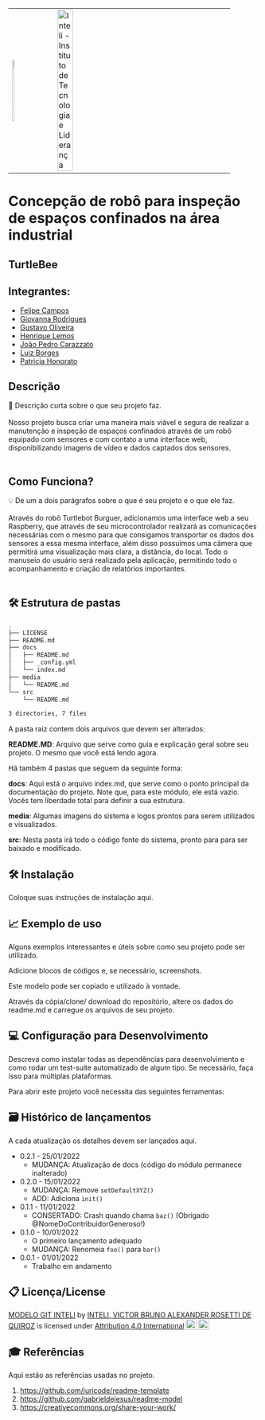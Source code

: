 <table>
<tr>
<td>
<a href= "https://www2.gerdau.com.br/"><img src="https://upload.wikimedia.org/wikipedia/commons/thumb/8/89/Gerdau_logo_%282011%29.svg/1200px-Gerdau_logo_%282011%29.svg.png" alt="Gerdau" border="0" width="20%"></a>
</td>
<td><a href= "https://www.inteli.edu.br/"><img src="https://www.inteli.edu.br/wp-content/uploads/2021/08/20172028/marca_1-2.png" alt="Inteli - Instituto de Tecnologia e Liderança" border="0" width="30%"></a>
</td>
</tr>
</table>

# Concepção de robô para inspeção de espaços confinados na área industrial

## TurtleBee

## Integrantes: 
- <a href="https://www.linkedin.com/in/felipe-pereira-campos-250aa2231/">Felipe Campos</a>
- <a href="https://www.linkedin.com/in/giovanna-rodrigues-araujo/">Giovanna Rodrigues</a>
- <a href="https://www.linkedin.com/in/gustavo-ferreira-oliveira/">Gustavo Oliveira</a>
- <a href="https://www.linkedin.com/in/henriquelfmatias/">Henrique Lemos</a>
- <a href="https://www.linkedin.com/in/jo%C3%A3o-pedro-gon%C3%A7alves-carazzato-147120231/">João Pedro Carazzato</a>
- <a href="https://www.linkedin.com/in/sbluizfernando/">Luiz Borges</a>
- <a href="https://www.linkedin.com/in/patriciahonorato/">Patricia Honorato</a>

## Descrição

📜 Descrição curta sobre o que seu projeto faz.
<br><br>
Nosso projeto busca criar uma maneira mais viável e segura de realizar a manutenção e inspeção de espaços confinados através de um robô equipado com sensores e com contato a uma interface web, disponibilizando imagens de vídeo e dados captados dos sensores.
<br><br>

## Como Funciona?
💡 De um a dois parágrafos sobre o que é seu projeto e o que ele faz.
<br><br>
Através do robô Turtlebot Burguer, adicionamos uma interface web a seu Raspberry, que através de seu microcontrolador realizará as comunicações necessárias com o mesmo para que consigamos transportar os dados dos sensores a essa mesma interface, além disso possuímos uma câmera que permitirá uma visualização mais clara, a distância, do local. Todo o manuseio do usuário será realizado pela aplicação, permitindo todo o acompanhamento e criação de relatórios importantes.
<br><br>

## 🛠 Estrutura de pastas
```bash
.
├── LICENSE
├── README.md
├── docs
│   ├── README.md
│   ├── _config.yml
│   └── index.md
├── media
│   └── README.md
└── src
    └── README.md

3 directories, 7 files
```

A pasta raiz contem dois arquivos que devem ser alterados:

<b>README.MD</b>: Arquivo que serve como guia e explicação geral sobre seu projeto. O mesmo que você está lendo agora.

Há também 4 pastas que seguem da seguinte forma:

<b>docs</b>: Aqui está o arquivo index.md, que serve como o ponto principal da documentação do projeto. Note que, para este módulo, ele está vazio. Vocês tem liberdade total para definir a sua estrutura.

<b>media</b>: Algumas imagens do sistema e logos prontos para serem utilizados e visualizados.

<b>src</b>: Nesta pasta irá todo o código fonte do sistema, pronto para para ser baixado e modificado.

## 🛠 Instalação

Coloque suas instruções de instalação aqui.

## 📈 Exemplo de uso

Alguns exemplos interessantes e úteis sobre como seu projeto pode ser utilizado.

Adicione blocos de códigos e, se necessário, screenshots.

Este modelo pode ser copiado e utilizado à vontade.

Através da cópia/clone/ download do repositório, altere os dados do readme.md e carregue os arquivos de seu projeto.

## 💻 Configuração para Desenvolvimento

Descreva como instalar todas as dependências para desenvolvimento e como rodar um test-suite automatizado de algum tipo. Se necessário, faça isso para múltiplas plataformas.

Para abrir este projeto você necessita das seguintes ferramentas:

## 🗃 Histórico de lançamentos

A cada atualização os detalhes devem ser lançados aqui.

* 0.2.1 - 25/01/2022
    * MUDANÇA: Atualização de docs (código do módulo permanece inalterado)
* 0.2.0 - 15/01/2022
    * MUDANÇA: Remove `setDefaultXYZ()`
    * ADD: Adiciona `init()`
* 0.1.1 - 11/01/2022
    * CONSERTADO: Crash quando chama `baz()` (Obrigado @NomeDoContribuidorGeneroso!)
* 0.1.0 - 10/01/2022
    * O primeiro lançamento adequado
    * MUDANÇA: Renomeia `foo()` para `bar()`
* 0.0.1 - 01/01/2022
    * Trabalho em andamento

## 📋 Licença/License

<p xmlns:cc="http://creativecommons.org/ns#" xmlns:dct="http://purl.org/dc/terms/"><a property="dct:title" rel="cc:attributionURL" href="https://github.com/Spidus/Teste_Final_1">MODELO GIT INTELI</a> by <a rel="cc:attributionURL dct:creator" property="cc:attributionName" href="https://www.yggbrasil.com.br/vr">INTELI, VICTOR BRUNO ALEXANDER ROSETTI DE QUIROZ</a> is licensed under <a href="http://creativecommons.org/licenses/by/4.0/?ref=chooser-v1" target="_blank" rel="license noopener noreferrer" style="display:inline-block;">Attribution 4.0 International<img style="height:22px!important;margin-left:3px;vertical-align:text-bottom;" src="https://mirrors.creativecommons.org/presskit/icons/cc.svg?ref=chooser-v1"><img style="height:22px!important;margin-left:3px;vertical-align:text-bottom;" src="https://mirrors.creativecommons.org/presskit/icons/by.svg?ref=chooser-v1"></a></p>

## 🎓 Referências

Aqui estão as referências usadas no projeto.

1. <https://github.com/iuricode/readme-template>
2. <https://github.com/gabrieldejesus/readme-model>
3. <https://creativecommons.org/share-your-work/>

